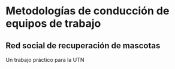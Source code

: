 # Metodologías de conducción de equipos de trabajo
## Red social de recuperación de mascotas

Un trabajo práctico para la UTN

